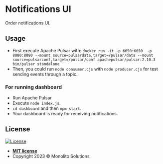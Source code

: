 # Notifications UI

Order notifications UI.

## Usage

- First execute Apache Pulsar with: `docker run -it -p 6650:6650  -p 8080:8080 --mount source=pulsardata,target=/pulsar/data --mount source=pulsarconf,target=/pulsar/conf apachepulsar/pulsar:2.10.3 bin/pulsar standalone`
- Then, you could run `node consumer.cjs` with `node producer.cjs` for test sending events through a topic.

### For running dashboard

- Run Apache Pulsar
- Execute `node index.js`.
- `cd dashboard` and then `npm start`.
- Your dashboard is ready for receiving notifications.

## License

[![License](http://img.shields.io/:license-mit-blue.svg?style=flat-square)](http://badges.mit-license.org)

- **[MIT license](LICENSE)**
- Copyright 2023 © Monolito Solutions